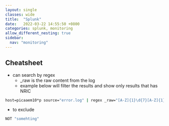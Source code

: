 ```yaml
---
layout: single
classes: wide
title:  "Splunk"
date:   2022-03-22 14:55:50 +0800
categories: splunk, monitoring
allow_different_nesting: true
sidebar:
  nav: "monitoring"
---
```


## Cheatsheet

* can search by regex
  * _raw is the raw content from the log
  * example below will filter the results and show only results that has NRIC

```cmd
host=picaaem10*p source="error.log" | regex _raw="[A-Z]{1}\d{7}[A-Z]{1}"
```

* to exclude

```cmd
NOT "somehting"
```
